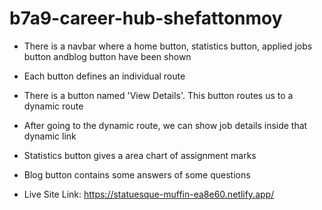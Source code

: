 # b7a9-career-hub-shefattonmoy

* There is a navbar where a home button, statistics button, applied jobs button andblog button have been shown
* Each button defines an individual route
* There is a button named 'View Details'. This button routes us to a dynamic route
* After going to the dynamic route, we can show job details inside that dynamic link
* Statistics button gives a area chart of assignment marks
* Blog button contains some answers of some questions

* Live Site Link: https://statuesque-muffin-ea8e60.netlify.app/